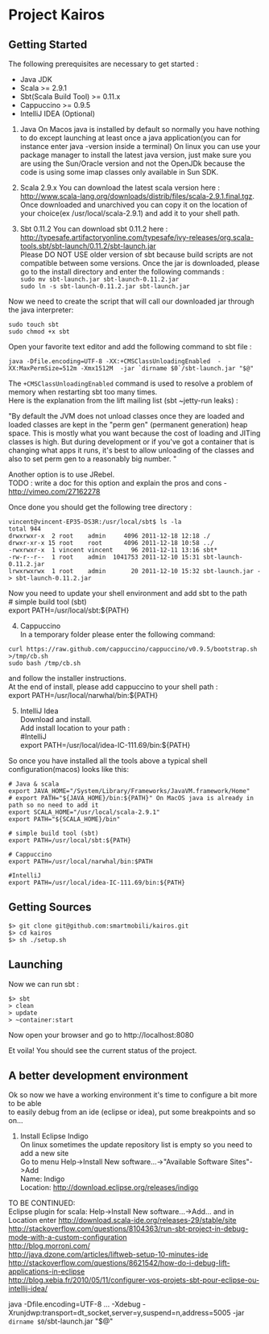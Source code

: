Project Kairos
==============

Getting Started
---------------
The following prerequisites are necessary to get started :

* Java JDK
* Scala >= 2.9.1
* Sbt(Scala Build Tool) >= 0.11.x
* Cappuccino >= 0.9.5
* IntelliJ IDEA (Optional)

1) Java 
On Macos java is installed by default so normally you have nothing to do except launching at least once a java application(you can for instance enter java -version inside a terminal)
On linux you can use your package manager to install the latest java version, just make sure you are
using the Sun/Oracle version and not the OpenJDk because the code is using some imap classes only
available in Sun SDK.

2) Scala 2.9.x
You can download the latest scala version here : http://www.scala-lang.org/downloads/distrib/files/scala-2.9.1.final.tgz.  
Once downloaded and unarchived you can copy it on the location of your choice(ex /usr/local/scala-2.9.1) and add it to your shell path.

3) Sbt 0.11.2
You can download sbt 0.11.2 here : http://typesafe.artifactoryonline.com/typesafe/ivy-releases/org.scala-tools.sbt/sbt-launch/0.11.2/sbt-launch.jar  
Please DO NOT USE older version of sbt because build scripts are not compatible between some versions. 
Once the jar is downloaded, please go to the install directory and enter the following commands :  
`sudo mv sbt-launch.jar sbt-launch-0.11.2.jar`  
`sudo ln -s sbt-launch-0.11.2.jar sbt-launch.jar`  

Now we need to create the script that will call our downloaded jar through the java interpreter:  

`sudo touch sbt`  
`sudo chmod +x sbt`  

Open your favorite text editor and add the following command to sbt file :  

    java -Dfile.encoding=UTF-8 -XX:+CMSClassUnloadingEnabled  -XX:MaxPermSize=512m -Xmx1512M  -jar `dirname $0`/sbt-launch.jar "$@"

The `+CMSClassUnloadingEnabled` command is used to resolve a problem of memory when restarting sbt too many times.  
Here is the explanation from the lift mailing list (sbt ~jetty-run leaks) :

"By default the JVM does not unload classes once they are loaded and loaded 
classes are kept in the "perm gen" (permanent generation) heap space.  This 
is mostly what you want because the cost of loading and JITing classes is 
high.  But during development or if you've got a container that is changing 
what apps it runs, it's best to allow unloading of the classes and also to 
set perm gen to a reasonably big number. "

Another option is to use JRebel.  
TODO : write a doc for this option and explain the pros and cons - http://vimeo.com/27162278

Once done you should get the following tree directory :  

    vincent@vincent-EP35-DS3R:/usr/local/sbt$ ls -la  
    total 944  
    drwxrwxr-x  2 root    admin     4096 2011-12-18 12:18 ./  
    drwxr-xr-x 15 root    root      4096 2011-12-18 10:58 ../  
    -rwxrwxr-x  1 vincent vincent     96 2011-12-11 13:16 sbt*  
    -rw-r--r--  1 root    admin  1041753 2011-12-10 15:31 sbt-launch-0.11.2.jar  
    lrwxrwxrwx  1 root    admin       20 2011-12-10 15:32 sbt-launch.jar -> sbt-launch-0.11.2.jar  

Now you need to update your shell environment and add sbt to the path  
    # simple build tool (sbt)  
    export PATH=/usr/local/sbt:${PATH}  

4) Cappuccino  
In a temporary folder please enter the following command:  
  
`curl https://raw.github.com/cappuccino/cappuccino/v0.9.5/bootstrap.sh >/tmp/cb.sh`  
`sudo bash /tmp/cb.sh`  

and follow the installer instructions.  
At the end of install, please add cappuccino to your shell path :  
    export PATH=/usr/local/narwhal/bin:${PATH}  

5) IntelliJ Idea  
Download and install.  
Add install location to your path :  
    #IntelliJ  
    export PATH=/usr/local/idea-IC-111.69/bin:${PATH}  



So once you have installed all the tools above a typical shell configuration(macos) looks like this:  

    # Java & scala  
    export JAVA_HOME="/System/Library/Frameworks/JavaVM.framework/Home"
    # export PATH="${JAVA_HOME}/bin:${PATH}" On MacOS java is already in path so no need to add it
    export SCALA_HOME="/usr/local/scala-2.9.1"  
    export PATH="${SCALA_HOME}/bin"  

    # simple build tool (sbt)  
    export PATH=/usr/local/sbt:${PATH}  

    # Cappuccino  
    export PATH=/usr/local/narwhal/bin:$PATH  

    #IntelliJ  
    export PATH=/usr/local/idea-IC-111.69/bin:${PATH}  

Getting Sources  
---------------  
  
`$> git clone git@github.com:smartmobili/kairos.git`  
`$> cd kairos`  
`$> sh ./setup.sh`  

Launching
---------------

Now we can run sbt :  

`$> sbt`  
`> clean`  
`> update`  
`> ~container:start`  

Now open your browser and go to http://localhost:8080  

Et voila! You should see the current status of the project.  

A better development environment
---------------
Ok so now we have a working environment it's time to configure a bit more to be able  
to easily debug from an ide (eclipse or idea), put some breakpoints and so on...  

1) Install Eclipse Indigo  
On linux sometimes the update repository list is empty so you need to add a new site  
Go to menu Help->Install New software...->"Available Software Sites"->Add  
Name: Indigo  
Location: http://download.eclipse.org/releases/indigo  






TO BE CONTINUED:  
Eclipse plugin for scala: Help->Install New software...->Add... and in Location enter http://download.scala-ide.org/releases-29/stable/site  
http://stackoverflow.com/questions/8104363/run-sbt-project-in-debug-mode-with-a-custom-configuration  
http://blog.morroni.com/  
http://java.dzone.com/articles/liftweb-setup-10-minutes-ide  
http://stackoverflow.com/questions/8621542/how-do-i-debug-lift-applications-in-eclipse  
http://blog.xebia.fr/2010/05/11/configurer-vos-projets-sbt-pour-eclipse-ou-intellij-idea/  

java -Dfile.encoding=UTF-8 ... -Xdebug -Xrunjdwp:transport=dt_socket,server=y,suspend=n,address=5005 -jar `dirname $0`/sbt-launch.jar "$@"  




